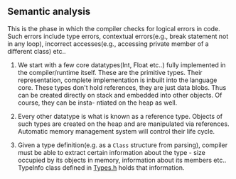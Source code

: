 ## Semantic analysis
This is the phase in which the compiler checks for logical errors in code. Such
errors include type errors, contextual errors(e.g., break statement not in any
loop), incorrect accesses(e.g., accessing private member of a different class)
etc..

1.  We start with a few core datatypes(Int, Float etc..) fully implemented in
the compiler/runtime itself. These are the primitive types. Their
representation, complete implementation is inbuilt into the language core. These
types don't hold references, they are just data blobs. Thus can be created
directly on stack and embedded into other objects. Of course, they can be insta-
ntiated on the heap as well.

2.  Every other datatype is what is known as a reference type. Objects of such
types are created on the heap and are manipulated via references. Automatic
memory management system will control their life cycle.

3.  Given a type definition(e.g. as a `Class` structure from parsing), compiler
must be able to extract certain information about the type - size occupied by
its objects in memory, information about its members etc.. TypeInfo class
defined in [Types.h](Types.h) holds that information.
